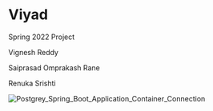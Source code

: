 # Viyad
Spring 2022 Project

Vignesh Reddy

Saiprasad Omprakash Rane

Renuka Srishti

![Postgrey_Spring_Boot_Application_Container_Connection](https://user-images.githubusercontent.com/23609304/152628923-1b124cb3-8268-4875-90e8-dcab6770619d.jpg)

